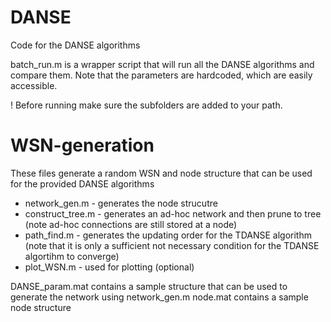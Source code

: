 DANSE
=====
Code for the DANSE algorithms

batch_run.m is a wrapper script that will run all the DANSE algorithms and compare them.  Note that the parameters are hardcoded, which are easily accessible.

! Before running make sure the subfolders are added to your path.

WSN-generation
==============

These files generate a random WSN and node structure that can be used for the provided DANSE algorithms

* network_gen.m     -  generates the node strucutre 
* construct_tree.m  - generates an ad-hoc network and then prune to tree (note ad-hoc connections are still stored at a node)
* path_find.m       - generates the updating order for the TDANSE algorithm (note that it is only a sufficient not                         necessary condition for the TDANSE algortihm to converge)
* plot_WSN.m        - used for plotting (optional)

DANSE_param.mat contains a sample structure that can be used to generate the network using network_gen.m
node.mat contains a sample node structure

